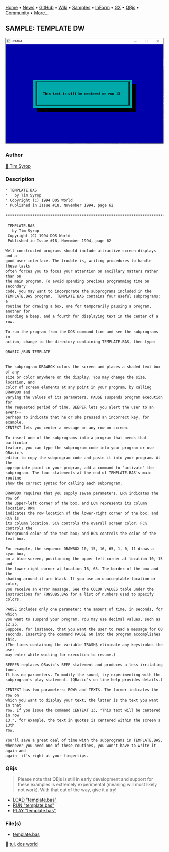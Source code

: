 [Home](https://qb64.com) • [News](../../news.md) • [GitHub](https://github.com/QB64Official/qb64) • [Wiki](https://github.com/QB64Official/qb64/wiki) • [Samples](../../samples.md) • [InForm](../../inform.md) • [GX](../../gx.md) • [QBjs](../../qbjs.md) • [Community](../../community.md) • [More...](../../more.md)

## SAMPLE: TEMPLATE DW

![screenshot.png](img/screenshot.png)

### Author

[🐝 Tim Syrop](../tim-syrop.md) 

### Description

```text
' TEMPLATE.BAS
'   by Tim Syrop
' Copyright (C) 1994 DOS World
' Published in Issue #18, November 1994, page 62

***************************************************************************** 
 
 TEMPLATE.BAS 
   by Tim Syrop 
 Copyright (C) 1994 DOS World 
 Published in Issue #18, November 1994, page 62 
 
Well-constructed programs should include attractive screen displays and a  
good user interface. The trouble is, writing procedures to handle these tasks  
often forces you to focus your attention on ancillary matters rather than on  
the main program. To avoid spending precious programming time on secondary  
code, you may want to incorporate the subprograms included in the  
TEMPLATE.BAS program.  TEMPLATE.BAS contains four useful subprograms: a  
routine for drawing a box, one for temporarily pausing a program, another for  
sounding a beep, and a fourth for displaying text in the center of a row. 
 
To run the program from the DOS command line and see the subprograms in  
action, change to the directory containing TEMPLATE.BAS, then type: 
 
QBASIC /RUN TEMPLATE 
 
 
The subprogram DRAWBOX colors the screen and places a shaded text box of any  
size or color anywhere on the display. You may change the size, location, and  
color of screen elements at any point in your program, by calling DRAWBOX and  
varying the values of its parameters. PAUSE suspends program execution for  
the requested period of time. BEEPER lets you alert the user to an event-- 
perhaps to indicate that he or she pressed an incorrect key, for example.  
CENTEXT lets you center a message on any row on screen. 
 
To insert one of the subprograms into a program that needs that particular  
feature, you can type the subprogram code into your program or use QBasic's  
editor to copy the subprogram code and paste it into your program. At the  
appropriate point in your program, add a command to "activate" the  
subprogram. The four statements at the end of TEMPLATE.BAS's main routine  
show the correct syntax for calling each subprogram. 
 
DRAWBOX requires that you supply seven parameters. LR% indicates the row of  
the upper-left corner of the box, and LC% represents its column location; RR%  
indicates the row location of the lower-right corner of the box, and RC% is  
its column location. SC% controls the overall screen color; FC% controls the  
foreground color of the text box; and BC% controls the color of the text box. 
 
For example, the sequence DRAWBOX 10, 15, 16, 65, 1, 0, 11 draws a cyan box,  
on a blue screen, positioning the upper-left corner at location 10, 15 and  
the lower-right corner at location 16, 65. The border of the box and the  
shading around it are black. If you use an unacceptable location or color,  
you receive an error message. See the COLOR VALUES table under the  
instructions for FUNSUBS.BAS for a list of numbers used to specify colors. 
 
PAUSE includes only one parameter: the amount of time, in seconds, for which  
you want to suspend your program. You may use decimal values, such as 12.25.  
Suppose, for instance, that you want the user to read a message for 60  
seconds. Inserting the command PAUSE 60 into the program accomplishes this.  
(The lines containing the variable TRASH$ eliminate any keystrokes the user  
may enter while waiting for execution to resume.) 
 
BEEPER replaces QBasic's BEEP statement and produces a less irritating tone.  
It has no parameters. To modify the sound, try experimenting with the  
subprogram's play statement. (QBasic's on-line help provides details.) 
 
CENTEXT has two parameters: ROW% and TEXT$. The former indicates the row on  
which you want to display your text; the latter is the text you want in that  
row. If you issue the command CENTEXT 13, "This text will be centered in row  
13.", for example, the text in quotes is centered within the screen's 13th  
row. 
 
You'll save a great deal of time with the subprograms in TEMPLATE.BAS.  
Whenever you need one of these routines, you won't have to write it again and  
again--it's right at your fingertips.
```

### QBjs

> Please note that QBjs is still in early development and support for these examples is extremely experimental (meaning will most likely not work). With that out of the way, give it a try!

* [LOAD "template.bas"](https://qbjs.org/index.html?src=https://qb64.com/samples/template-dw/src/template.bas)
* [RUN "template.bas"](https://qbjs.org/index.html?mode=auto&src=https://qb64.com/samples/template-dw/src/template.bas)
* [PLAY "template.bas"](https://qbjs.org/index.html?mode=play&src=https://qb64.com/samples/template-dw/src/template.bas)

### File(s)

* [template.bas](src/template.bas)

🔗 [tui](../tui.md), [dos world](../dos-world.md)
